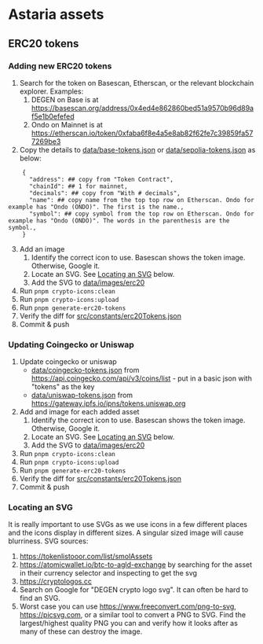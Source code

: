 # Astaria assets

## ERC20 tokens

### Adding new ERC20 tokens

1. Search for the token on Basescan, Etherscan, or the relevant blockchain explorer. Examples:
   1. DEGEN on Base is at https://basescan.org/address/0x4ed4e862860bed51a9570b96d89af5e1b0efefed
   2. Ondo on Mainnet is at https://etherscan.io/token/0xfaba6f8e4a5e8ab82f62fe7c39859fa577269be3
2. Copy the details to [data/base-tokens.json](data/base-tokens.json) or [data/sepolia-tokens.json](data/sepolia-tokens.json) as below:

```
    {
      "address": ## copy from "Token Contract",
      "chainId": ## 1 for mainnet,
      "decimals": ## copy from "With # decimals",
      "name": ## copy name from the top top row on Etherscan. Ondo for example has "Ondo (ONDO)". The first is the name.,
      "symbol": ## copy symbol from the top row on Etherscan. Ondo for example has "Ondo (ONDO)". The words in the parenthesis are the symbol.,
    }
```

3. Add an image
   1. Identify the correct icon to use. Basescan shows the token image. Otherwise, Google it.
   2. Locate an SVG. See [Locating an SVG](#Locating-an-SVG) below.
   3. Add the SVG to [data/images/erc20](data/images/erc20)
4. Run `pnpm crypto-icons:clean`
5. Run `pnpm crypto-icons:upload`
6. Run `pnpm generate-erc20-tokens`
7. Verify the diff for [src/constants/erc20Tokens.json](src/constants/erc20Tokens.json)
8. Commit & push

### Updating Coingecko or Uniswap

1. Update coingecko or uniswap
   - [data/coingecko-tokens.json](data/coingecko-tokens.json) from https://api.coingecko.com/api/v3/coins/list - put in a basic json with "tokens" as the key
   - [data/uniswap-tokens.json](data/uniswap-tokens.json) from https://gateway.ipfs.io/ipns/tokens.uniswap.org
2. Add and image for each added asset
   1. Identify the correct icon to use. Basescan shows the token image. Otherwise, Google it.
   2. Locate an SVG. See [Locating an SVG](#Locating-an-SVG) below.
   3. Add the SVG to [data/images/erc20](data/images/erc20)
3. Run `pnpm crypto-icons:clean`
4. Run `pnpm crypto-icons:upload`
5. Run `pnpm generate-erc20-tokens`
6. Verify the diff for [src/constants/erc20Tokens.json](src/constants/erc20Tokens.json)
7. Commit & push

### Locating an SVG

It is really important to use SVGs as we use icons in a few different places and the icons display in different sizes. A singular sized image will cause blurriness. SVG sources:

1. https://tokenlistooor.com/list/smolAssets
2. https://atomicwallet.io/btc-to-agld-exchange by searching for the asset in their currency selector and inspecting to get the svg
3. https://cryptologos.cc
4. Search on Google for "DEGEN crypto logo svg". It can often be hard to find an SVG.
5. Worst case you can use https://www.freeconvert.com/png-to-svg, https://picsvg.com, or a similar tool to convert a PNG to SVG. Find the largest/highest quality PNG you can and verify how it looks after as many of these can destroy the image.

